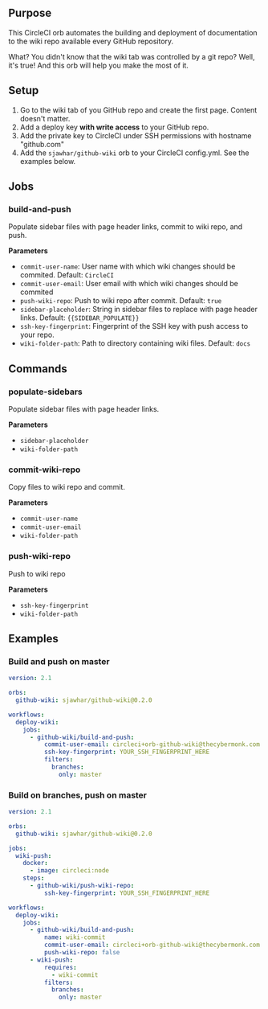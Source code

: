## Purpose

This CircleCI orb automates the building and deployment of documentation to the wiki repo available every GitHub repository.

What? You didn't know that the wiki tab was controlled by a git repo? Well, it's true! And this orb will help you make the most of it.

## Setup
1. Go to the wiki tab of you GitHub repo and create the first page. Content doesn't matter.
2. Add a deploy key **with write access** to your GitHub repo.
3. Add the private key to CircleCI under SSH permissions with hostname "github.com"
4. Add the `sjawhar/github-wiki` orb to your CircleCI config.yml. See the examples below.

## Jobs
### build-and-push
Populate sidebar files with page header links, commit to wiki repo, and push.

**Parameters**
* `commit-user-name`: User name with which wiki changes should be commited. Default: `CircleCI`
* `commit-user-email`: User email with which wiki changes should be commited
* `push-wiki-repo`: Push to wiki repo after commit. Default: `true`
* `sidebar-placeholder`: String in sidebar files to replace with page header links. Default: `{{SIDEBAR_POPULATE}}`
* `ssh-key-fingerprint`: Fingerprint of the SSH key with push access to your repo.
* `wiki-folder-path`: Path to directory containing wiki files. Default: `docs`

## Commands
### populate-sidebars
Populate sidebar files with page header links.

**Parameters**
* `sidebar-placeholder`
* `wiki-folder-path`

### commit-wiki-repo
Copy files to wiki repo and commit.

**Parameters**
* `commit-user-name`
* `commit-user-email`
* `wiki-folder-path`

### push-wiki-repo
Push to wiki repo

**Parameters**
* `ssh-key-fingerprint`
* `wiki-folder-path`

## Examples
### Build and push on master
```yaml
version: 2.1

orbs:
  github-wiki: sjawhar/github-wiki@0.2.0

workflows:
  deploy-wiki:
    jobs:
      - github-wiki/build-and-push:
          commit-user-email: circleci+orb-github-wiki@thecybermonk.com
          ssh-key-fingerprint: YOUR_SSH_FINGERPRINT_HERE
          filters:
            branches:
              only: master
```

### Build on branches, push on master
```yaml
version: 2.1

orbs:
  github-wiki: sjawhar/github-wiki@0.2.0

jobs:
  wiki-push:
    docker:
      - image: circleci:node
    steps:
      - github-wiki/push-wiki-repo:
          ssh-key-fingerprint: YOUR_SSH_FINGERPRINT_HERE

workflows:
  deploy-wiki:
    jobs:
      - github-wiki/build-and-push:
          name: wiki-commit
          commit-user-email: circleci+orb-github-wiki@thecybermonk.com
          push-wiki-repo: false
      - wiki-push:
          requires:
            - wiki-commit
          filters:
            branches:
              only: master
```
